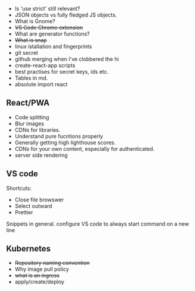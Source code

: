 - Is 'use strict' still relevant?
- JSON objects vs fully fledged JS objects.
- What is Gnome?
- ~~VS Code Chrome extension~~
- What are generator functions?
- ~~What is snap~~
- linux istallation and fingerprints
- git secret
- github merging when I've clobbered the hi
- create-react-app scripts
- best practises for secret keys, ids etc.
- Tables in md.
- absolute import react

## React/PWA

- Code splitting
- Blur images
- CDNs for libraries. 
- Understand pure fucntions properly
- Generally getting high lighthouse scores. 
- CDNs for your own content, especially for authenticated. 
- server side rendering


## VS code

Shortcuts:

- Close file browswer
- Select outward
- Prettier 

Snippets in general.
configure VS code to always start command on a new line


## Kubernetes

- ~~Repository naming convention~~
- Why image pull policy
- ~~what is an ingress~~
- apply/create/deploy
